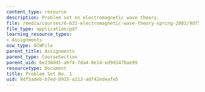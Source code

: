 ```yaml
---
content_type: resource
description: Problem set on electromagnetic wave theory.
file: /media/courses/6-632-electromagnetic-wave-theory-spring-2003/9df5adebb7edb915a213adf42edeafe5_ps1.pdf
file_type: application/pdf
learning_resource_types:
- Assignments
ocw_type: OCWFile
parent_title: Assignments
parent_type: CourseSection
parent_uid: 6e238dd1-a6f4-7da4-0e14-ed9d1478ae99
resourcetype: Document
title: Problem Set No. 1
uid: 9df5adeb-b7ed-b915-a213-adf42edeafe5
---
```

